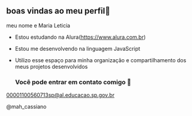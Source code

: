 ## boas vindas ao meu perfil💙

meu nome e Maria Leticia

- Estou estudando na Alura(https://www.alura.com.br)
- Estou me desenvolvendo na linguagem JavaScript
- Utilizo esse espaço para minha organização e compartilhamento dos meus projetos desenvolvidos

  ### Você pode entrar em contato comigo 📧

00001100560713sp@al.educacao.sp.gov.br

@mah_cassiano

